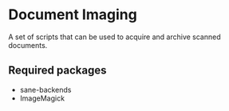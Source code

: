 Document Imaging
================

A set of scripts that can be used to acquire and archive scanned documents.

Required packages
------------
* sane-backends
* ImageMagick
